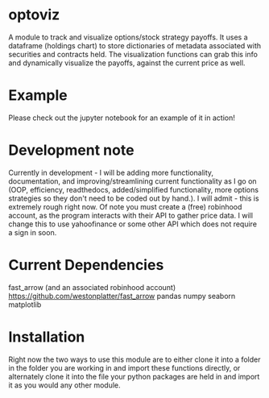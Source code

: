 # optoviz
A module to track and visualize options/stock strategy payoffs. It uses a dataframe (holdings chart) to store dictionaries of metadata associated with securities and contracts held. The visualization functions can grab this info and dynamically visualize the payoffs, against the current price as well.

# Example
Please check out the jupyter notebook for an example of it in action!

# Development note
Currently in development - I will be adding more functionality, documentation, and improving/streamlining current functionality as I go on (OOP, efficiency, readthedocs, added/simplified functionality, more options strategies so they don't need to be coded out by hand.). I will admit - this is extremely rough right now. Of note you must create a (free) robinhood account, as the program interacts with their API to gather price data. I will change this to use yahoofinance or some other API which does not require a sign in soon.

# Current Dependencies
fast_arrow (and an associated robinhood account)
https://github.com/westonplatter/fast_arrow
pandas
numpy
seaborn
matplotlib

# Installation
Right now the two ways to use this module are to either clone it into a folder in the folder you are working in and import these functions directly, or alternately clone it into the file your python packages are held in and import it as you would any other module.



